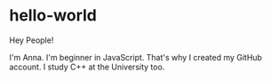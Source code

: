 # hello-world

Hey People!

I'm Anna. I'm beginner in JavaScript. That's why I created my GitHub account.
I study C++ at the University too.

